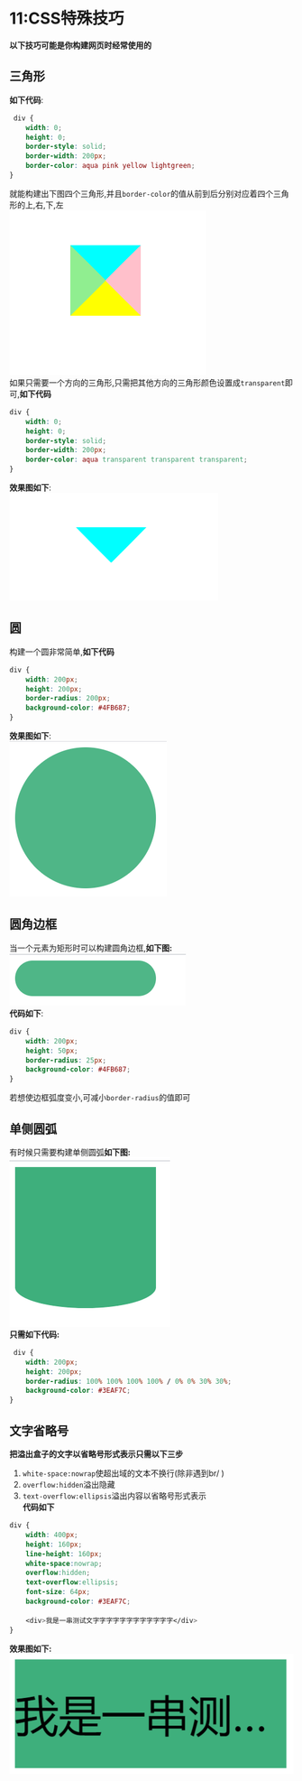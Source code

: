 # 11:CSS特殊技巧
**以下技巧可能是你构建网页时经常使用的**
## 三角形
**如下代码**:
``` css
 div {
    width: 0;
    height: 0;
    border-style: solid;
    border-width: 200px;
    border-color: aqua pink yellow lightgreen;
}
```
就能构建出下图四个三角形,并且`border-color`的值从前到后分别对应着四个三角形的上,右,下,左<br>
![triangle](../images/triangle.png)<br>
如果只需要一个方向的三角形,只需把其他方向的三角形颜色设置成`transparent`即可,**如下代码**
``` css
div {
    width: 0;
    height: 0;
    border-style: solid;
    border-width: 200px;
    border-color: aqua transparent transparent transparent;
}
```
**效果图如下**:<br>
![trangle1](../images/trangle1.png)<br>
## 圆
构建一个圆非常简单,**如下代码**
``` css
div {
    width: 200px;
    height: 200px;
    border-radius: 200px;
    background-color: #4FB687;
}
```
**效果图如下**:<br>
![circle](../images/circle.png)
## 圆角边框
当一个元素为矩形时可以构建圆角边框,**如下图:**<br>
![circleBorder](../images/circleBorder.png)<br>
**代码如下**:
``` css
div {
    width: 200px;
    height: 50px;
    border-radius: 25px;
    background-color: #4FB687;
}
```
若想使边框弧度变小,可减小`border-radius`的值即可
## 单侧圆弧
有时候只需要构建单侧圆弧**如下图:**<br>
![singleCircle](../images/singleCircle.png)<br>
**只需如下代码:**
``` css
 div {
    width: 200px;
    height: 200px;          
    border-radius: 100% 100% 100% 100% / 0% 0% 30% 30%;
    background-color: #3EAF7C;
}
```
## 文字省略号
**把溢出盒子的文字以省略号形式表示只需以下三步**<br>
1. `white-space:nowrap`使超出域的文本不换行(除非遇到br/ )
2. `overflow:hidden`溢出隐藏
3. `text-overflow:ellipsis`溢出内容以省略号形式表示<br>
**代码如下**<br>
``` css
div {
    width: 400px;
    height: 160px;
    line-height: 160px;
    white-space:nowrap;
    overflow:hidden;
    text-overflow:ellipsis;
    font-size: 64px;
    background-color: #3EAF7C;

    <div>我是一串测试文字字字字字字字字字字字字</div>
}
```
**效果图如下:**<br>
![ellipsis](../images/ellipsis.png)





